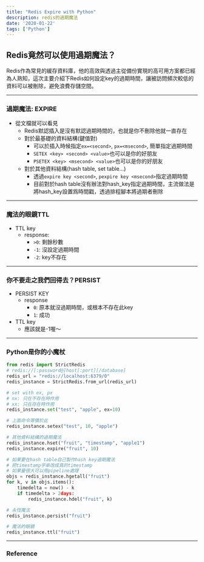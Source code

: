 ```yaml
---
title: "Redis Expire with Python"
description: redis的過期魔法
date: '2020-01-22'
tags: ['Python']
---
```

## Redis竟然可以使用過期魔法？
Redis作為常見的緩存資料庫，他的高效與透過主從備份實現的高可用方案都已經為人熟知，這次主要介紹下Redis如何設定key的過期時間，讓被訪問頻次較低的資料可以被刪除，避免浪費存儲空間。

---
### 過期魔法: EXPIRE
- 從文檔就可以看見
  - Redis默認插入是沒有默認過期時間的，也就是你不刪除他就一直存在
  - 對於最基礎的資料結構(鍵值對)
    - 可以於插入時候指定`ex=<second>`, `px=<msecond>`, 簡單指定過期時間
    - `SETEX <key> <second> <value>`也可以是你的好朋友
    - `PSETEX <key> <msecond> <value>`也可以是你的好朋友
  - 對於其他資料結構(hash table, set table...)
    - 透過`expire key <second>`, `pexpire key <msecond>`指定過期時間
    - 目前對於hash table沒有辦法對hash_key指定過期時間，主流做法是將hash_key設置爲時間戳，透過排程腳本將過期者刪除

---
### 魔法的眼鏡TTL
- TTL key
  - response:
    - `>0`: 剩餘秒數
    - `-1`: 沒設定過期時間
    - `-2`: key不存在

---
### 你不要走之我們回得去？PERSIST
- PERSIST KEY
  - response
    - `0`: 原本就沒過期時間，或根本不存在此key
    - `1`: 成功
- TTL key
  - 應該就是-1喔～

---
### Python是你的小魔杖
```python
from redis import StrictRedis
# redis://[:password@]host[:port][/database]
redis_url = "redis://localhost:6379/0"
redis_instance = StrictRedis.from_url(redis_url)

# set with ex, px
# nx: 只在不存在時作用
# xx: 只在存在時作用
redis_instance.set("test", "apple", ex=10)

# 上面命令等價於此
redis_instance.setex("test", 10, "apple")

# 其他資料結構的過期魔法
redis_instance.hset("fruit", "timestamp", "apple1")
redis_instance.expire("fruit", 10)

# 如果要在hash table自己製作hash key過期魔法
# 把timestamp字串改成真的timestamp
# 如果量很大可以用pipeline處理
objs = redis_instance.hgetall("fruit")
for k, v in objs.items():
    timedelta = now() - k
    if timedelta > 2days:
        redis_instance.hdel("fruit", k)

# 永恆魔法
redis_instance.persist("fruit")

# 魔法的眼鏡
redis_instance.ttl("fruit")
```

---
### Reference
